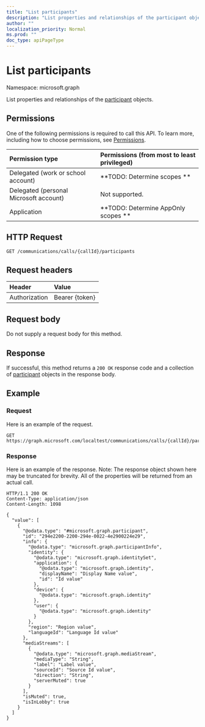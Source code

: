 ```yaml
---
title: "List participants"
description: "List properties and relationships of the participant objects."
author: ""
localization_priority: Normal
ms.prod: ""
doc_type: apiPageType
---
```


# List participants

Namespace: microsoft.graph

List properties and relationships of the [participant](../resources/participant.md) objects.

## Permissions
One of the following permissions is required to call this API. To learn more, including how to choose permissions, see [Permissions](/concepts/permissions-reference.md).

|Permission type|Permissions (from most to least privileged)|
|:---|:---|
|Delegated (work or school account)|**TODO: Determine scopes **|
|Delegated (personal Microsoft account)|Not supported.|
|Application|**TODO: Determine AppOnly scopes **|

## HTTP Request
<!-- {
  "blockType": "ignored"
}
-->
``` http
GET /communications/calls/{callId}/participants
```

## Request headers
|Header|Value|
|:---|:---|
|Authorization|Bearer {token}|

## Request body
Do not supply a request body for this method.

## Response
If successful, this method returns a `200 OK` response code and a collection of [participant](../resources/participant.md) objects in the response body.

## Example

### Request
Here is an example of the request.
<!-- {
  "blockType": "request",
  "name": "get_participant"
}
-->
``` http
GET https://graph.microsoft.com/localtest/communications/calls/{callId}/participants
```

### Response
Here is an example of the response. Note: The response object shown here may be truncated for brevity. All of the properties will be returned from an actual call.
<!-- {
  "blockType": "response",
  "truncated": true,
  "@odata.type": "collection(microsoft.graph.participant)"
}
-->
``` http
HTTP/1.1 200 OK
Content-Type: application/json
Content-Length: 1098

{
  "value": [
    {
      "@odata.type": "#microsoft.graph.participant",
      "id": "294e2200-2200-294e-0022-4e2900224e29",
      "info": {
        "@odata.type": "microsoft.graph.participantInfo",
        "identity": {
          "@odata.type": "microsoft.graph.identitySet",
          "application": {
            "@odata.type": "microsoft.graph.identity",
            "displayName": "Display Name value",
            "id": "Id value"
          },
          "device": {
            "@odata.type": "microsoft.graph.identity"
          },
          "user": {
            "@odata.type": "microsoft.graph.identity"
          }
        },
        "region": "Region value",
        "languageId": "Language Id value"
      },
      "mediaStreams": [
        {
          "@odata.type": "microsoft.graph.mediaStream",
          "mediaType": "String",
          "label": "Label value",
          "sourceId": "Source Id value",
          "direction": "String",
          "serverMuted": true
        }
      ],
      "isMuted": true,
      "isInLobby": true
    }
  ]
}
```

